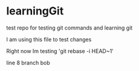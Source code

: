# learningGit
test repo for testing git commands and learning git

I am using this file to test changes

Right now Im testing 'git rebase -i HEAD~1'

line 8 branch bob